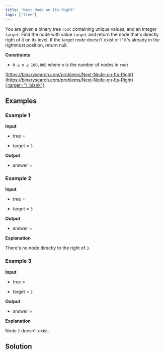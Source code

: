 ```yaml
---
title: "Next Node on Its Right"
tags: ["tree"]
---
```


You are given a binary tree `root` containing unique values, and an integer `target`. Find the node with value `target` and return the node that's directly right of it on its level. If the target node doesn't exist or if it's already in the rightmost position, return null.

**Constraints**

- `0 ≤ n ≤ 100,000` where `n` is the number of nodes in `root`

[https://binarysearch.com/problems/Next-Node-on-Its-Right](https://binarysearch.com/problems/Next-Node-on-Its-Right){:target="\_blank"}

<script src="/assets/js/viz/viz.js"></script>
<script src="/assets/js/viz/lite.render.js"></script>

## Examples

### Example 1

**Input**

- tree =

<div id="example1Tree" style="text-align: center"></div>
<script>
  var viz = new Viz();
  
  viz.renderSVGElement("digraph example1Tree { 0 [label = 1]; C0 [style = invis, width = 0, label = \"\"]; 1 [label = 2]; C1 [style = invis, width = 0, label = \"\"]; 2 [label = 3]; C2 [style = invis, width = 0, label = \"\"]; 3 [label = 4]; C3 [style = invis, width = 0, label = \"\"]; 4 [label = 5]; C4 [style = invis, width = 0, label = \"\"]; 5 [label = 6]; C5 [style = invis, width = 0, label = \"\"]; 6 [label = 7]; C6 [style = invis, width = 0, label = \"\"]; 0 -> 1; 0 -> C0 [style = invis]; 0 -> 2; {rank = same; 1 -> C0 -> 2 [style = invis]}; 1 -> 3; 1 -> C1 [style = invis]; 1 -> 4; {rank = same; 3 -> C1 -> 4 [style = invis]}; 2 -> L2 [style = invis]; 2 -> C2 [style = invis]; 2 -> 5; {rank = same; L2 -> C2 -> 5 [style = invis]}; L2 [style = invis, width = 0, label = \"\"]; 3 -> L3 [style = invis]; 3 -> C3 [style = invis]; 3 -> R3 [style = invis]; {rank = same; L3 -> C3 -> R3 [style = invis]}; L3 [style = invis, width = 0, label = \"\"]; R3 [style = invis, width = 0, label = \"\"]; 4 -> L4 [style = invis]; 4 -> C4 [style = invis]; 4 -> R4 [style = invis]; {rank = same; L4 -> C4 -> R4 [style = invis]}; L4 [style = invis, width = 0, label = \"\"]; R4 [style = invis, width = 0, label = \"\"]; 5 -> 6; 5 -> C5 [style = invis]; 5 -> R5 [style = invis]; {rank = same; 6 -> C5 -> R5 [style = invis]}; R5 [style = invis, width = 0, label = \"\"]; 6 -> L6 [style = invis]; 6 -> C6 [style = invis]; 6 -> R6 [style = invis]; {rank = same; L6 -> C6 -> R6 [style = invis]}; L6 [style = invis, width = 0, label = \"\"]; R6 [style = invis, width = 0, label = \"\"] }")
  .then(function(element) {
    document.getElementById("example1Tree").appendChild(element);
  })
  .catch(error => {
    viz = new Viz();
    console.error(error);
  });
</script>

- target = `5`

**Output**

- answer =

<div id="output" style="text-align: center"></div>
<script>
  var viz = new Viz();
  
  viz.renderSVGElement("digraph output { 0 [label = 6]; C0 [style = invis, width = 0, label = \"\"]; 1 [label = 7]; C1 [style = invis, width = 0, label = \"\"]; 0 -> 1; 0 -> C0 [style = invis]; 0 -> R0 [style = invis]; {rank = same; 1 -> C0 -> R0 [style = invis]}; R0 [style = invis, width = 0, label = \"\"]; 1 -> L1 [style = invis]; 1 -> C1 [style = invis]; 1 -> R1 [style = invis]; {rank = same; L1 -> C1 -> R1 [style = invis]}; L1 [style = invis, width = 0, label = \"\"]; R1 [style = invis, width = 0, label = \"\"] }")
  .then(function(element) {
    document.getElementById("output").appendChild(element);
  })
  .catch(error => {
    viz = new Viz();
    console.error(error);
  });
</script>

### Example 2

**Input**

- tree =

<div id="example2Tree" style="text-align: center"></div>
<script>
  var viz = new Viz();
  
  viz.renderSVGElement("digraph example2Tree { 0 [label = 1]; C0 [style = invis, width = 0, label = \"\"]; 1 [label = 2]; C1 [style = invis, width = 0, label = \"\"]; 2 [label = 3]; C2 [style = invis, width = 0, label = \"\"]; 0 -> 1; 0 -> C0 [style = invis]; 0 -> 2; {rank = same; 1 -> C0 -> 2 [style = invis]}; 1 -> L1 [style = invis]; 1 -> C1 [style = invis]; 1 -> R1 [style = invis]; {rank = same; L1 -> C1 -> R1 [style = invis]}; L1 [style = invis, width = 0, label = \"\"]; R1 [style = invis, width = 0, label = \"\"]; 2 -> L2 [style = invis]; 2 -> C2 [style = invis]; 2 -> R2 [style = invis]; {rank = same; L2 -> C2 -> R2 [style = invis]}; L2 [style = invis, width = 0, label = \"\"]; R2 [style = invis, width = 0, label = \"\"] }")
  .then(function(element) {
    document.getElementById("example2Tree").appendChild(element);
  })
  .catch(error => {
    viz = new Viz();
    console.error(error);
  });
</script>

- target = `3`

**Output**

- answer =

<div id="output" style="text-align: center"></div>
<script>
  var viz = new Viz();
  
  viz.renderSVGElement("digraph output {  }")
  .then(function(element) {
    document.getElementById("output").appendChild(element);
  })
  .catch(error => {
    viz = new Viz();
    console.error(error);
  });
</script>

**Explanation**

There's no node directly to the right of `3`.

### Example 3

**Input**

- tree =

<div id="example3Tree" style="text-align: center"></div>
<script>
  var viz = new Viz();
  
  viz.renderSVGElement("digraph example3Tree { 0 [label = 1]; C0 [style = invis, width = 0, label = \"\"]; 0 -> L0 [style = invis]; 0 -> C0 [style = invis]; 0 -> R0 [style = invis]; {rank = same; L0 -> C0 -> R0 [style = invis]}; L0 [style = invis, width = 0, label = \"\"]; R0 [style = invis, width = 0, label = \"\"] }")
  .then(function(element) {
    document.getElementById("example3Tree").appendChild(element);
  })
  .catch(error => {
    viz = new Viz();
    console.error(error);
  });
</script>

- target = `2`

**Output**

- answer =

<div id="output" style="text-align: center"></div>
<script>
  var viz = new Viz();
  
  viz.renderSVGElement("digraph output {  }")
  .then(function(element) {
    document.getElementById("output").appendChild(element);
  })
  .catch(error => {
    viz = new Viz();
    console.error(error);
  });
</script>

**Explanation**

Node `2` doesn't exist.

## Solution

<script src="https://gist.github.com/yaeba/16da7be5123724fcf6eccc25581cef5a.js?file=Next-Node-on-Its-Right.cpp"></script>
